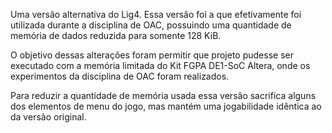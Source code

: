 Uma versão alternativa do Lig4. Essa versão foi a que efetivamente foi utilizada durante a disciplina de OAC, possuindo uma quantidade de memória de dados reduzida para somente 128 KiB.

O objetivo dessas alterações foram permitir que projeto pudesse ser executado com a memória limitada do Kit FGPA DE1-SoC Altera, onde os experimentos da disciplina de OAC foram realizados.

Para reduzir a quantidade de memória usada essa versão sacrifica alguns dos elementos de menu do jogo, mas mantém uma jogabilidade idêntica ao da versão original.